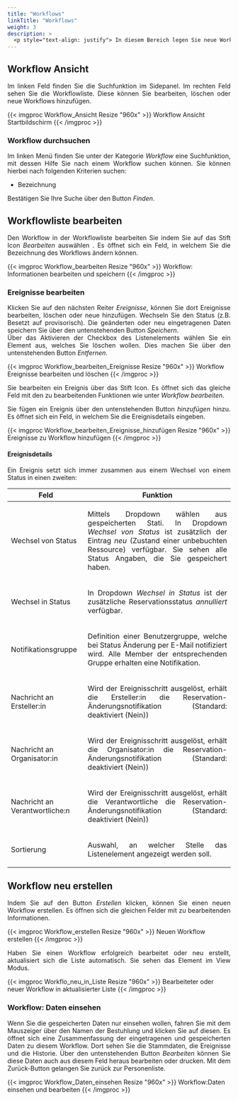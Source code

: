 ```yaml
---
title: "Workflows"
linkTitle: "Workflows"
weight: 3
description: >
  <p style="text-align: justify"> In diesem Bereich legen Sie neue Workflows an, erstellen Workflowlisten oder entfernen die gespeicherten Workflows. Bereits definierte Stati werden zu einem Workflow konfiguriert und einer Ressource zugeordnet.  </p>
---
```

## Workflow Ansicht 

<p style="text-align: justify"> Im linken Feld finden Sie die Suchfunktion im Sidepanel. Im rechten Feld sehen Sie die Workflowliste. Diese können Sie bearbeiten, löschen oder neue Workflows hinzufügen. </p>

{{< imgproc Workflow_Ansicht Resize "960x" >}}
Workflow Ansicht Startbildschirm
{{< /imgproc >}}

### Workflow durchsuchen

<p style="text-align: justify">
Im linken Menü finden Sie unter der Kategorie <i>Workflow</i> eine Suchfunktion, mit dessen Hilfe Sie nach einem Workflow suchen können. Sie können hierbei nach folgenden Kriterien suchen: </p>

* Bezeichnung

Bestätigen Sie Ihre Suche über den Button <i>Finden</i>. 

## Workflowliste bearbeiten

<p style="text-align: justify">
Den Workflow in der Workflowliste bearbeiten Sie indem Sie auf das Stift Icon <i>Bearbeiten</i> auswählen . Es öffnet sich ein Feld, in welchem Sie die Bezeichnung des Workflows ändern können. </p>

{{< imgproc Workflow_bearbeiten Resize "960x" >}}
Workflow: Informationen bearbeiten und speichern
{{< /imgproc >}}

### Ereignisse bearbeiten

<p style="text-align: justify">
Klicken Sie auf den nächsten Reiter <i>Ereignisse</i>, können Sie dort Ereignisse bearbeiten, löschen oder neue hinzufügen. Wechseln Sie den Status (z.B. Besetzt auf provisorisch). Die geänderten oder neu eingetragenen Daten speichern Sie über den untenstehenden Button <i>Speichern</i>. </br>
Über das Aktivieren der Checkbox des Listenelements wählen Sie ein Element aus, welches Sie löschen wollen. Dies machen Sie über den untenstehenden Button <i>Entfernen</i>. </p>

{{< imgproc Workflow_bearbeiten_Ereignisse Resize "960x" >}}
Workflow Ereignisse bearbeiten und löschen
{{< /imgproc >}}

<p style="text-align: justify">
Sie bearbeiten ein Ereignis über das Stift Icon. Es öffnet sich das gleiche Feld mit den zu bearbeitenden Funktionen wie unter <i>Workflow bearbeiten</i>. </p>


<p style="text-align: justify"> Sie fügen ein Ereignis über den untenstehenden Button <i>hinzufügen</i> hinzu. Es öffnet sich ein Feld, in welchem Sie die Ereignisdetails eingeben. </p>

{{< imgproc Workflow_bearbeiten_Ereignisse_hinzufügen Resize "960x" >}}
Ereignisse zu Workflow hinzufügen
{{< /imgproc >}}

#### Ereignisdetails 

<p style="text-align: justify">
Ein Ereignis setzt sich immer zusammen aus einem Wechsel von einem Status in einen zweiten: </p>

| Feld         | Funktion         | 
| ------------- |-------------  | 
| Wechsel von Status  | <p style="text-align: justify"> Mittels Dropdown wählen aus gespeicherten Stati. In Dropdown _Wechsel von Status_ ist zusätzlich der Eintrag _neu_ (Zustand einer unbebuchten Ressource) verfügbar. Sie sehen alle Status Angaben, die Sie gespeichert haben. </p>| 
| Wechsel in Status |<p style="text-align: justify"> In Dropdown _Wechsel in Status_ ist der zusätzliche Reservationsstatus _annulliert_ verfügbar.    </p>|  
| Notifikationsgruppe |<p style="text-align: justify"> Definition einer Benutzergruppe, welche bei Status Änderung per E-Mail notifiziert wird. Alle Member der entsprechenden Gruppe erhalten eine Notifikation.   </p> | 
| Nachricht an Ersteller:in    |<p style="text-align: justify"> Wird der Ereignisschritt ausgelöst, erhält die Ersteller:in die Reservation-Änderungsnotifikation (Standard: deaktiviert (Nein))   </p>| 
| Nachricht an Organisator:in    | <p style="text-align: justify"> Wird der Ereignisschritt ausgelöst, erhält die Organisator:in die Reservation-Änderungsnotifikation (Standard: deaktiviert (Nein)) </p> | 
| Nachricht an Verantwortliche:n  |<p style="text-align: justify">  Wird der Ereignisschritt ausgelöst, erhält die Verantwortliche die Reservation-Änderungsnotifikation (Standard: deaktiviert (Nein))   </p> | 
| Sortierung    | <p style="text-align: justify"> Auswahl, an welcher Stelle das Listenelement angezeigt werden soll. </p>  | 

## Workflow neu erstellen 

<p style="text-align: justify">
Indem Sie auf den Button <i>Erstellen</i> klicken, können Sie einen neuen Workflow erstellen. Es öffnen sich die gleichen Felder mit zu bearbeitenden Informationen. </p> 

{{< imgproc Workflow_erstellen Resize "960x" >}}
Neuen Workflow erstellen
{{< /imgproc >}}

<p style="text-align: justify">
Haben Sie einen Workflow erfolgreich bearbeitet oder neu erstellt, aktualisiert sich die Liste automatisch. Sie sehen das Element im View Modus. </p>

{{< imgproc Workflo_neu_in_Liste Resize "960x" >}}
Bearbeiteter oder neuer Workflow in aktualisierter Liste
{{< /imgproc >}}

### Workflow: Daten einsehen

<p style="text-align: justify">
Wenn Sie die gespeicherten Daten nur einsehen wollen, fahren Sie mit dem Mauszeiger über den Namen der Bestuhlung und klicken Sie auf diesen. Es öffnet sich eine Zusammenfassung der eingetragenen und gespeicherten Daten zu diesem Workflow. Dort sehen Sie die Stammdaten, die Ereignisse und die Historie. Über den untenstehenden Button <i>Bearbeiten</i> können Sie diese Daten auch aus diesem Feld heraus bearbeiten oder drucken. Mit dem Zurück-Button gelangen Sie zurück zur Personenliste. </p>

{{< imgproc Workflow_Daten_einsehen Resize "960x" >}}
Workflow:Daten einsehen und bearbeiten
{{< /imgproc >}}
